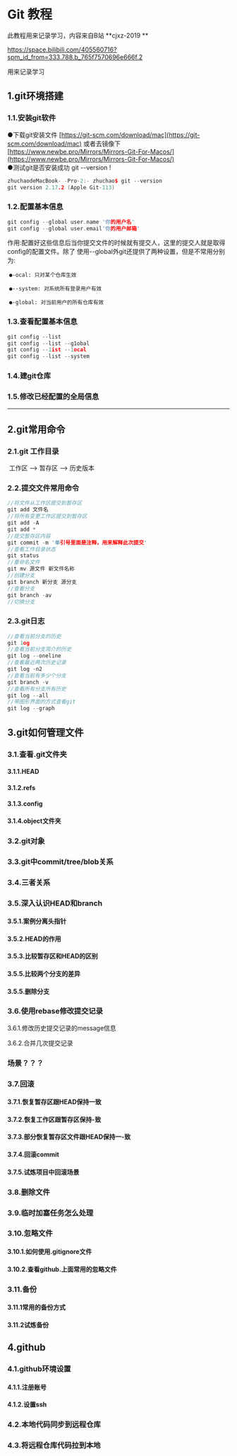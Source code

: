 # Git 教程

此教程用来记录学习，内容来自B站 **cjxz-2019 **

https://space.bilibili.com/405560716?spm_id_from=333.788.b_765f7570696e666f.2

用来记录学习

## 1.git环境搭建

### 1.1.安装git软件

●下载git安装文件 [https://git-scm.com/download/mac](https://git-scm.com/download/mac)   或者去镜像下
[https://www.newbe.pro/Mirrors/Mirrors-Git-For-Macos/](https://www.newbe.pro/Mirrors/Mirrors-Git-For-Macos/)  
●测试git是否安装成功 git --version !

```c++
zhuchaodeMacBook- -Pro-2:- zhuchao$ git --version
git version 2.17.2 (Apple Git-113)
```

### 1.2.配置基本信息

```c++
git config --global user.name '你的用户名'
git config --global user.email'你的用户邮箱'
```

作用:配置好这些信息后当你提交文件的时候就有提交人，这里的提交人就是取得config的配置文件。除了 使用--global外git还提供了两种设置，但是不常用分别为:

​			`●-ocal: 只对某个仓库生效`

​			`●--system: 对系统所有登录用户有效`

​			`●-global: 对当前用户的所有仓库有效`

### 1.3.查看配置基本信息

```c++
git config --list
git config --list --g1obal
git config --1ist --1ocal
git config --list --system
```

### 1.4.建git仓库



### 1.5.修改已经配置的全局信息



***

## 2.git常用命令

### 2.1.git 工作目录

​	工作区	-->	暂存区	-->	历史版本 

### 2.2.提交文件常用命令

```c++
//将文件从工作区提交到暂存区
git add 文件名
//将所有变更工作区提交到暂存区
git add -A 
git add *
//提交暂存区内容
git commit -m '单引号里面是注释，用来解释此次提交'
//查看工作目录状态
git status
//重命名文件
git mv 源文件 新文件名称 
//创建分支
git branch 新分支 源分支
//查看分支
git branch -av
//切换分支
```

### 2.3.git日志

```c++
//查看当前分支的历史
git 1og
//查看当前分支简介的历史
git log --oneline
//查看最近两次历史记录
git log -n2
//查看当前有多少个分支
git branch -v
//查看所有分支所有历史
git log --all
//带图形界面的方式查看git
git log --graph
```

## 3.git如何管理文件

### 3.1.查看.git文件夹

#### 3.1.1.HEAD

#### 3.1.2.refs

#### 3.1.3.config

#### 3.1.4.object文件夹

### 3.2.git对象

### 3.3.git中commit/tree/blob关系

### 3.4.三者关系

### 3.5.深入认识HEAD和branch

#### 3.5.1.案例分离头指针

#### 3.5.2.HEAD的作用

#### 3.5.3.比较暂存区和HEAD的区别

#### 3.5.5.比较两个分支的差异

#### 3.5.5.删除分支

### 3.6.使用rebase修改提交记录

3.6.1.修改历史提交记录的message信息

3.6.2.合并几次提交记录

### 场景？？？

### 3.7.回滚

#### 3.7.1.恢复暂存区跟HEAD保持一致

#### 3.7.2.恢复工作区跟暂存区保持-致

#### 3.7.3.部分恢复暂存区文件跟HEAD保持一-致

#### 3.7.4.回滚commit

#### 3.7.5.试炼项目中回滚场景

### 3.8.删除文件

### 3.9.临时加塞任务怎么处理

### 3.10.忽略文件

#### 3.10.1.如何使用.gitignore文件

#### 3.10.2.查看github.上面常用的忽略文件

### 3.11.备份

#### 3.11.1常用的备份方式

#### 3.11.2试炼备份

## 4.github

### 4.1.github环境设置

#### 4.1.1.注册账号

#### 4.1.2.设置ssh

### 4.2.本地代码同步到远程仓库

### 4.3.将远程仓库代码拉到本地